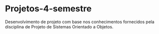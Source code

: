 # Projetos-4-semestre
Desenvolvimento de projeto com base nos conhecimentos fornecidos pela disciplina de Projeto de Sistemas Orientado a Objetos.

